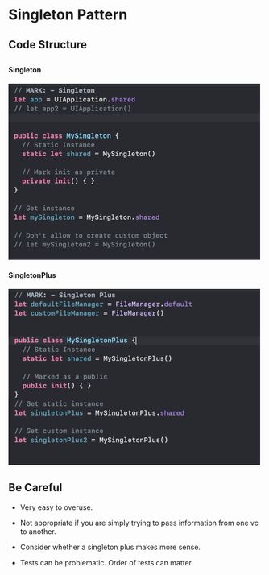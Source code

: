 # Singleton Pattern

## Code Structure

## 

#### Singleton

<img src="./Screenshots/singleton.png" height=350>

#### SingletonPlus

<img src="./Screenshots/singletonPlus.png" height=350>



## Be Careful 

- Very easy to overuse.

- Not appropriate if you are simply trying to pass information from one vc to another.

- Consider whether a singleton plus makes more sense.

- Tests can be problematic. Order of tests can matter. 

  